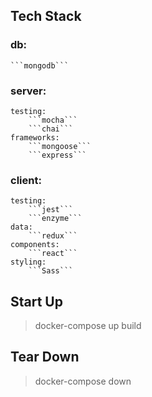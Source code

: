 ## Tech Stack
### db:
	```mongodb```

### server:
	testing:
		```mocha```
		```chai```
	frameworks:
		```mongoose```
		```express```

### client:
	testing:
		```jest```
		```enzyme```
	data:
		```redux```
	components:
		```react```
	styling:
		```Sass```

## Start Up
> docker-compose up build

## Tear Down
> docker-compose down
